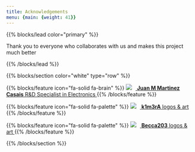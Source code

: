 ```yaml
---
title: Acknowledgements
menu: {main: {weight: 41}}
---
```



{{% blocks/lead color="primary" %}}

Thank you to everyone who collaborates with us and makes this project much better

{{% /blocks/lead %}}


{{% blocks/section color="white" type="row" %}}

{{% blocks/feature icon="fa-solid fa-brain" %}}
<a href="https://www.linkedin.com/in/juancasais" target="_blank" rel="noopener noreferrer">
  <img src="/donators/juan.jpg" style="margin-right: 10px;"> <strong>Juan M Martinez Casais</strong> R&D Specialist in Electronics <i class="fa fa-external-link ms-2"></i> 
</a>
{{% /blocks/feature %}}

{{% blocks/feature icon="fa-solid fa-palette" %}}
<a href="https://k1m3ra.gitlab.io" target="_blank" rel="noopener noreferrer">
  <img src="/donators/kimera.png" style="margin-right: 10px;"> <strong>k1m3rA</strong> logos & art <i class="fa fa-external-link ms-2"></i> 
</a>
{{% /blocks/feature %}}

{{% blocks/feature icon="fa-solid fa-palette" %}}
<a href="https://github.com/Becca203" target="_blank" rel="noopener noreferrer">
  <img src="/donators/beca.jpg" style="margin-right: 10px;"> <strong>Becca203</strong> logos & art <i class="fa fa-external-link ms-2"></i> 
</a>
{{% /blocks/feature %}}

{{% /blocks/section %}}


